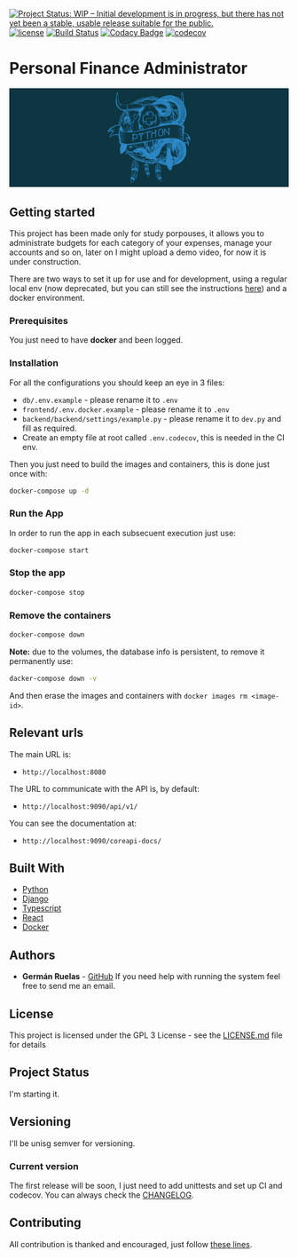 [![Project Status: WIP – Initial development is in progress, but there has not yet been a stable, usable release suitable for the public.](https://www.repostatus.org/badges/latest/wip.svg)](https://www.repostatus.org/#wip)
[![license](https://img.shields.io/badge/licence-GPL--3-blue.svg)](https://github.com/lgruelas/finance/blob/master/LICENSE)
[![Build Status](https://api.travis-ci.com/lgruelas/finance.svg?branch=master)](https://travis-ci.com/lgruelas/finance)
[![Codacy Badge](https://app.codacy.com/project/badge/Grade/0409d1607cb04aef95cfb96f4af42887)](https://www.codacy.com/manual/lgruelas/finance?utm_source=github.com&amp;utm_medium=referral&amp;utm_content=lgruelas/finance&amp;utm_campaign=Badge_Grade)
[![codecov](https://codecov.io/gh/lgruelas/finance/branch/master/graph/badge.svg)](https://codecov.io/gh/lgruelas/finance)

# Personal Finance Administrator

![Python master race](assets/python.png?raw=true "python")

## Getting started

This project has been made only for study porpouses, it allows you to administrate budgets for each category of your expenses, manage your accounts and so on, later on I might upload a demo video, for now it is under construction.

There are two ways to set it up for use and for development, using a regular local env (now deprecated, but you can still see the instructions [here](htts://github.com/lgruelas/finance/blob/master/LOCAL-README.md)) and a docker environment.

### Prerequisites

You just need to have **docker** and been logged.

### Installation

For all the configurations you should keep an eye in 3 files:
-   `db/.env.example` - please rename it to `.env`
-   `frontend/.env.docker.example` - please rename it to `.env`
-   `backend/backend/settings/example.py` - please rename it to `dev.py` and fill as required.
-   Create an empty file at root called `.env.codecov`, this is needed in the CI env.

Then you just need to build the images and containers, this is done just once with:

```bash
docker-compose up -d
```

### Run the App

In order to run the app in each subsecuent execution just use:

```bash
docker-compose start
```

### Stop the app

```bash
docker-compose stop
```

### Remove the containers

```bash
docker-compose down
```

**Note:** due to the volumes, the database info is persistent, to remove it permanently use:

```bash
dacker-compose down -v
```

And then erase the images and containers with `docker images rm <image-id>`.

## Relevant urls

The main URL is:

-   `http://localhost:8080`

The URL to communicate with the API is, by default:

-   `http://localhost:9090/api/v1/`

You can see the documentation at:

-   `http://localhost:9090/coreapi-docs/`

## Built With

-   [Python](https://www.python.org/downloads/)
-   [Django](https://www.djangoproject.com/download/)
-   [Typescript](https://www.typescriptlang.org/index.html#download-links)
-   [React](https://reactjs.org/)
-   [Docker](https://www.docker.com/)

## Authors

-   **Germán Ruelas** - [GitHub](https://github.com/lgruelas)
If you need help with running the system feel free to send me an email.

## License

This project is licensed under the GPL 3 License - see the [LICENSE.md](LICENSE.md) file for details

## Project Status

I'm starting it.

## Versioning

I'll be unisg semver for versioning.

### Current version

The first release will be soon, I just need to add unittests and set up CI and codecov.
You can always check the [CHANGELOG](https://github.com/lgruelas/finance/blob/master/CHANGELOG.md).

## Contributing

All contribution is thanked and encouraged, just follow [these lines](https://github.com/lgruelas/finance/blob/master/CONTRIBUTING.md).

